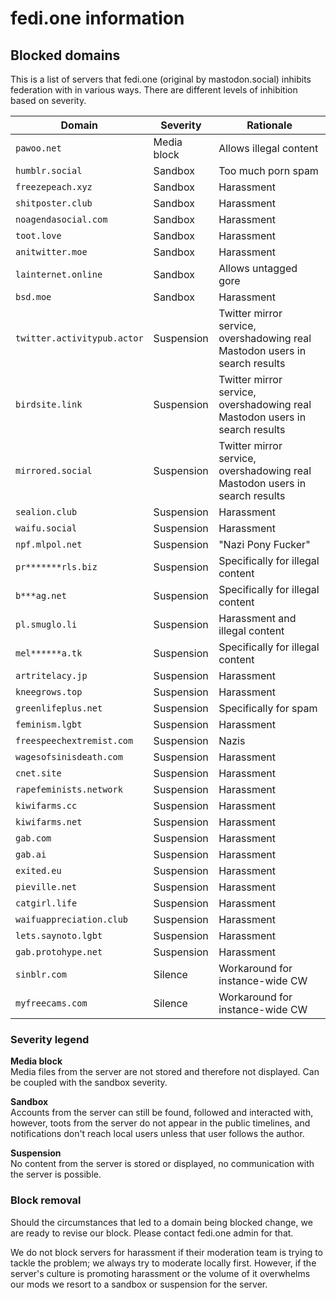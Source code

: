 # fedi.one information
## Blocked domains

This is a list of servers that fedi.one (original by mastodon.social) inhibits federation with in various ways. There are different levels of inhibition based on severity.

|Domain|Severity|Rationale|
|------|---------|--------|
|`pawoo.net`         |Media block|Allows illegal content|
|`humblr.social`     |Sandbox    |Too much porn spam|
|`freezepeach.xyz`   |Sandbox    |Harassment|
|`shitposter.club`   |Sandbox    |Harassment|
|`noagendasocial.com`|Sandbox    |Harassment|
|`toot.love`         |Sandbox    |Harassment|
|`anitwitter.moe`    |Sandbox    |Harassment|
|`lainternet.online` |Sandbox    |Allows untagged gore|
|`bsd.moe`           |Sandbox    |Harassment|
|`twitter.activitypub.actor`|Suspension|Twitter mirror service, overshadowing real Mastodon users in search results|
|`birdsite.link`|Suspension|Twitter mirror service, overshadowing real Mastodon users in search results|
|`mirrored.social`|Suspension|Twitter mirror service, overshadowing real Mastodon users in search results|
|`sealion.club`      |Suspension |Harassment|
|`waifu.social`      |Suspension |Harassment|
|`npf.mlpol.net`     |Suspension |"Nazi Pony Fucker"|
|`pr*******rls.biz`  |Suspension |Specifically for illegal content|
|`b***ag.net`        |Suspension |Specifically for illegal content|
|`pl.smuglo.li`      |Suspension |Harassment and illegal content|
|`mel******a.tk`     |Suspension |Specifically for illegal content|
|`artritelacy.jp`    |Suspension |Harassment|
|`kneegrows.top`     |Suspension |Harassment|
|`greenlifeplus.net` |Suspension |Specifically for spam|
|`feminism.lgbt`     |Suspension |Harassment|
|`freespeechextremist.com`|Suspension|Nazis|
|`wagesofsinisdeath.com`  |Suspension|Harassment|
|`cnet.site`         |Suspension |Harassment|
|`rapefeminists.network`|Suspension|Harassment|
|`kiwifarms.cc`|Suspension|Harassment|
|`kiwifarms.net`|Suspension|Harassment|
|`gab.com`|Suspension|Harassment|
|`gab.ai`|Suspension|Harassment|
|`exited.eu`|Suspension|Harassment|
|`pieville.net`|Suspension|Harassment|
|`catgirl.life`|Suspension|Harassment|
|`waifuappreciation.club`|Suspension|Harassment|
|`lets.saynoto.lgbt`|Suspension|Harassment|
|`gab.protohype.net`|Suspension|Harassment|
|`sinblr.com`|Silence|Workaround for instance-wide CW|
|`myfreecams.com`|Silence|Workaround for instance-wide CW|

### Severity legend

**Media block**  
Media files from the server are not stored and therefore not displayed. Can be coupled with the sandbox severity.

**Sandbox**  
Accounts from the server can still be found, followed and interacted with, however, toots from the server do not appear in the public timelines, and notifications don't reach local users unless that user follows the author.

**Suspension**  
No content from the server is stored or displayed, no communication with the server is possible.

### Block removal

Should the circumstances that led to a domain being blocked change, we are ready to revise our block. Please contact fedi.one admin for that.

We do not block servers for harassment if their moderation team is trying to tackle the problem; we always try to moderate locally first. However, if the server's culture is promoting harassment or the volume of it overwhelms our mods we resort to a sandbox or suspension for the server.
